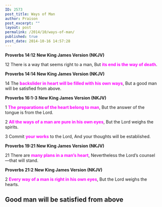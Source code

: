 ```yaml
---
ID: 2573
post_title: Ways of Man
author: Praison
post_excerpt: ""
layout: post
permalink: /2014/10/ways-of-man/
published: true
post_date: 2014-10-16 14:57:28
---
```

<strong>Proverbs 14:12</strong>
<strong> New King James Version (NKJV)</strong>

12 There is a way that seems right to a man,
But <span style="color: #ff00ff;"><strong>its end is the way of death</strong></span>.

<strong>Proverbs 14:14</strong>
<strong> New King James Version (NKJV)</strong>

14 The <span style="color: #ff00ff;"><strong>backslider in heart will be filled with his own ways</strong></span>, But a good man will be satisfied from above.

<strong>Proverbs 16:1-3</strong>
<strong> New King James Version (NKJV)</strong>

1 <span style="color: #ff00ff;"><strong>The</strong> <strong>preparations of the heart belong to man</strong></span>,
But the answer of the tongue is from the Lord.

2 <span style="color: #ff00ff;"><strong>All the ways of a man are pure in his own eyes</strong></span>,
But the Lord weighs the spirits.

3 Commit <span style="color: #ff00ff;"><strong>your works</strong></span> to the Lord,
And your thoughts will be established.

<strong>Proverbs 19:21</strong>
<strong> New King James Version (NKJV)</strong>

21 There are <span style="color: #ff00ff;"><strong>many plans in a man’s heart</strong></span>,
Nevertheless the Lord’s counsel—that will stand.

<strong>Proverbs 21:2</strong>
<strong> New King James Version (NKJV)</strong>

2 <span style="color: #ff00ff;"><strong>Every way of a man is right in his own eyes</strong></span>,
But the Lord weighs the hearts.
<h2>Good man will be satisfied from above</h2>
&nbsp;